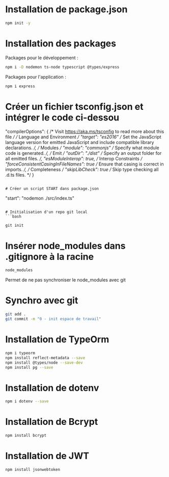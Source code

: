 # Installation de package.json

```bash
npm init -y
```

# Installation des packages

Packages pour le développement :

```bash
npm i -D nodemon ts-node typescript @types/express
```

Packages pour l'application :

```bash
npm i express
```

# Créer un fichier tsconfig.json et intégrer le code ci-dessou
  "compilerOptions": {
    /* Visit https://aka.ms/tsconfig to read more about this file */
    /* Language and Environment */
    "target": "es2016" /* Set the JavaScript language version for emitted JavaScript and include compatible library declarations. */,
    /* Modules */
    "module": "commonjs" /* Specify what module code is generated. */,
    /* Emit */
    "outDir": "./dist" /* Specify an output folder for all emitted files. */,
    "esModuleInterop": true,
    /* Interop Constraints */
    "forceConsistentCasingInFileNames": true /* Ensure that casing is correct in imports. */,
    /* Completeness */
    "skipLibCheck": true /* Skip type checking all .d.ts files. */
  }
```

# Créer un script START dans package.json 
``` 
"start": "nodemon ./src/index.ts"
```

# Initialisation d'un repo git local
```bash

git init
```

# Insérer node_modules dans .gitignore à la racine
```bash
node_modules
```
Permet de ne pas synchroniser le node_modules avec git

# Synchro avec git
```bash
git add .
git commit -m "0 - init espace de travail"
```

# Installation de TypeOrm

```bash
npm i typeorm
npm install reflect-metadata --save
npm install @types/node --save-dev
npm install pg --save
```

# Installation de dotenv

```bash
npm i dotenv --save
```

# Installation de Bcrypt

```bash
npm install bcrypt
```

# Installation de JWT

```bash
npm install jsonwebtoken
```